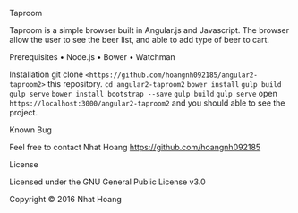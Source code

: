 Taproom

Taproom is a simple browser built in Angular.js and Javascript. The browser allow the user to see the beer list, and able to add type of beer to cart. 

Prerequisites
• Node.js
• Bower 
• Watchman

Installation 
 git clone `<https://github.com/hoangnh092185/angular2-taproom2>` this repository.
 `cd angular2-taproom2`
 `bower install`
 `gulp build`
 `gulp serve`
 `bower install bootstrap --save`
 `gulp build`
 `gulp serve`
 open `https://localhost:3000/angular2-taproom2` and you should able to see the project.

Known Bug

Feel free to contact Nhat Hoang <https://github.com/hoangnh092185>

License

Licensed under the GNU General Public License v3.0

Copyright © 2016 Nhat Hoang
